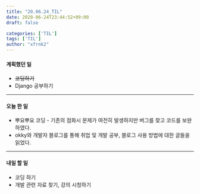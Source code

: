 ```yaml
---
title: "20.06.24_TIL"
date: 2020-06-24T23:44:52+09:00
draft: false

categories: ['TIL']
tags: ['TIL']
author: "xfrnk2"
---
```

#### 계획했던 일
+ ~~코딩하기~~
+ Django 공부하기
---
#### 오늘 한 일
+ 뿌요뿌요 코딩 - 기존의 점화시 문제가 여전히 발생하지만 버그를 찾고 코드를 보완하였다.
+ okky와 개발자 블로그를 통해 취업 및 개발 공부, 블로그 사용 방법에 대한 글들을 읽었다.
--- 
#### 내일 할 일  
+ 코딩 하기
+ 개발 관련 자료 찾기, 강의 시청하기